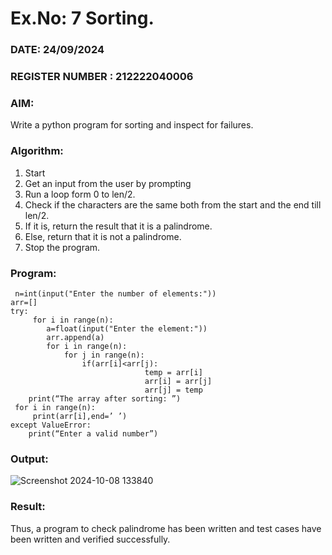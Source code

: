 # Ex.No: 7 Sorting. 

### DATE: 24/09/2024                                                                          
### REGISTER NUMBER :  212222040006
### AIM: 
Write a python program for sorting and inspect for failures. 
### Algorithm:
1. Start
2. Get an input from the user by prompting 
3. Run a loop form 0 to len/2.
4. Check if the characters are the same both from the start and the end till len/2. 
5. If it is, return the result that it is a palindrome.
6. Else, return that it is not a palindrome. 
7. Stop the program.
### Program:
```
 n=int(input("Enter the number of elements:"))  
arr=[]  
try:  
     for i in range(n):  
        a=float(input("Enter the element:"))  
        arr.append(a)  
        for i in range(n):  
            for j in range(n):  
                if(arr[i]<arr[j): 
                              temp = arr[i] 
                              arr[i] = arr[j] 
                              arr[j] = temp 
    print(“The array after sorting: ”) 
 for i in range(n): 
     print(arr[i],end=’ ’) 
except ValueError: 
    print(“Enter a valid number”) 
```












### Output:
![Screenshot 2024-10-08 133840](https://github.com/user-attachments/assets/3c301118-f342-4c5c-bc00-fa400eb2560d)
### Result:
Thus, a program to check palindrome has been written and test cases have been written and verified successfully.
